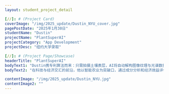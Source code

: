 ```yaml
---
layout: student_project_detail

[//]: # (Project Card)
coverImage: "/img/2025_update/Dustin_NYU_cover.jpg"
pagePostDate: "2025年1月30日"
studentName: "Dustin"
projectName: "PlantSuperAI"
projectCategory: "App Development"
projectDesc: "纽约大学录取"

[//]: # (Project Page/Showcase)
headerTitle: "PlantSuperAI"
bodyText1: "Dustin携专利算法而来：只需拍摄土壤表层，AI将自动解构图像纹理与光谱数据，输出精准湿度等级（Dry/Wet）及置信度报告。"
bodyText2: "在科技与经济交汇的前沿，他以智能农业为突破口，通过成分分析和经济效益评估，构建了一个综合创新平台。他自主研发的软件和申请的论文专利，形成了一个系统性、数据驱动的研究体系，助力其成功录取纽大经济专业。"

contentImage: "/img/2025_update/Dustin_NYU.jpg"
contentImage2: ""
---
```

